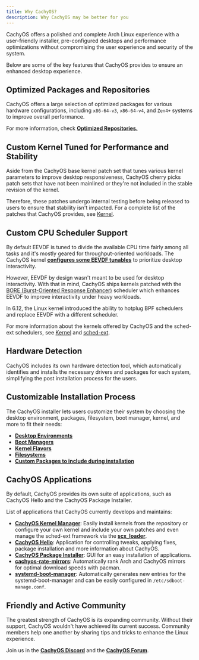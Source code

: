 ```yaml
---
title: Why CachyOS?
description: Why CachyOS may be better for you
---
```


CachyOS offers a polished and complete Arch Linux experience with a user-friendly installer, pre-configured desktops and performance optimizations without compromising the user experience and security of the system.

Below are some of the key features that CachyOS provides to ensure an enhanced desktop experience.

## Optimized Packages and Repositories

CachyOS offers a large selection of  optimized packages for various hardware configurations, including `x86-64-v3`, `x86-64-v4`, and `Zen4+` systems to improve overall performance.

For more information, check [**Optimized Repositories.**](/features/optimized_repos)

## Custom Kernel Tuned for Performance and Stability

Aside from the CachyOS base kernel patch set that tunes various kernel parameters to improve desktop responsiveness, CachyOS cherry picks patch sets that have not been mainlined or they're not included in the stable revision of the kernel.

Therefore, these patches undergo internal testing before being released to users to ensure that stability isn't impacted. For a complete list of the patches that CachyOS provides, see [Kernel](/features/kernel).

## Custom CPU Scheduler Support

By default EEVDF is tuned to divide the available CPU time fairly among all tasks and it's mostly geared for throughput-oriented workloads. The CachyOS kernel [**configures some EEVDF tunables**](https://github.com/CachyOS/linux/blob/6.15/cachy/kernel/sched/fair.c#L79-81) to prioritize desktop interactivity.

However, EEVDF by design wasn't meant to be used for desktop interactivity. With that in mind, CachyOS ships kernels patched with the
[BORE (Burst-Oriented Response Enhancer)](https://github.com/firelzrd/bore-scheduler) scheduler which enhances EEVDF to improve interactivity under heavy workloads.

In 6.12, the Linux kernel introduced the ability to hotplug BPF schedulers and replace EEVDF with a different scheduler.

For more information about the kernels offered by CachyOS and the sched-ext schedulers, see [Kernel](/features/kernel) and [sched-ext](/configuration/sched-ext).

## Hardware Detection

CachyOS includes its own hardware detection tool, which automatically identifies and installs the necessary drivers and packages for each system, simplifying the post installation process for the users.

## Customizable Installation Process

The CachyOS installer lets users customize their system by choosing the desktop environment, packages, filesystem, boot manager, kernel, and more to fit their needs:
- [**Desktop Environments**](/installation/desktop_environments/)
- [**Boot Managers**](/installation/boot_managers/)
- [**Kernel Flavors**](/features/kernel#variants)
- [**Filesystems**](/installation/filesystem)
- [**Custom Packages to include during installation**](https://github.com/CachyOS/cachyos-calamares/blob/cachyos-limine-qt6/src/modules/netinstall/netinstall.yaml)

## CachyOS Applications

By default, CachyOS provides its own suite of applications, such as CachyOS Hello and the CachyOS Package Installer.

List of applications that CachyOS currently develops and maintains:

- [**CachyOS Kernel Manager**](https://github.com/CachyOS/kernel-manager): Easily install kernels from the repository or configure your own kernel and include your own patches and even manage the sched-ext framework via the [**scx_loader**](<https://github.com/sched-ext/scx/tree/main/rust/scx_loader>).
- [**CachyOS Hello**](https://github.com/CachyOS/CachyOS-Welcome): Application for controlling tweaks, applying fixes, package installation and more information about CachyOS.
- [**CachyOS Package Installer**](https://github.com/CachyOS/packageinstaller): GUI for an easy installation of applications.
- [**cachyos-rate-mirrors**](https://github.com/CachyOS/rate-mirrors): Automatically rank Arch and CachyOS mirrors for optimal download speeds with pacman.
- [**systemd-boot-manager**](https://github.com/CachyOS/systemd-boot-manager): Automatically generates new entries for the systemd-boot-manager and can be easily configured in `/etc/sdboot-manage.conf`.

## Friendly and Active Community

The greatest strength of CachyOS is its expanding community. Without their support, CachyOS wouldn't have achieved its current success. Community members help one another by sharing tips and tricks to enhance the Linux experience.

Join us in the [**CachyOS Discord**](https://discord.com/invite/cachyos-862292009423470592) and the [**CachyOS Forum**](https://discuss.cachyos.org/).
